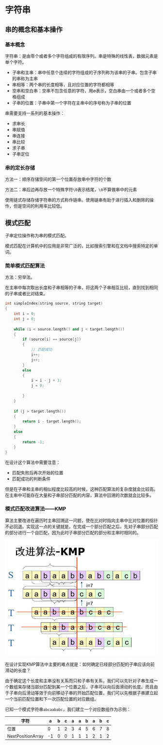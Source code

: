 # 字符串

## 串的概念和基本操作

### 基本概念

字符串：是由零个或者多个字符组成的有限序列。串是特殊的线性表，数据元素是单个字符。

- 子串和主串：串中任意个连续的字符组成的子序列称为该串的子串。包含子串的串称为主串
- 串相等：两个串的长度相等，且对应位置的字符都相等
- 空串和空白串：空串不包含任意的字符，用$\emptyset$表示，空白串由一个或者多个空格组成
- 子串的位置：子串中第一个字符在主串中的序号称为子串的位置

串需要支持一系列的基本操作：

- 求串长
- 串赋值
- 串连接
- 串比较
- 求子串
- 子串定位

### 串的定长存储

方法一：顺序存储空间的第一个位置存放串中字符的个数

方法二：串后边再存放一个特殊字符`\0`表示结尾，`\0`不算做串中的元素

使用链式存储存储字符串的方式称作链串。使用链串有助于进行插入和删除的操作，但是空间的利用率比较低。

## 模式匹配

子串定位操作称为串的模式匹配。

模式匹配在计算机中的应用是非常广泛的，比如搜索引擎和在文档中搜索特定的单词。

### 简单模式匹配算法

方法：穷举法。

在主串中每次取出长度和子串相等的子串，将这两个子串相互比较，直到找到相同的子串或者比对结束。

```cpp
int simpleIndex(string source, string target)
{
    int i = 0;
    int j = 0;

    while (i < source.length() and j < target.length())
    {
        if (source[i] == source[j])
        {
            // 匹配成功
            i++;
            j++;
        }
        else
        {
            i = i - j + 1;
            j = 0;

        }
    }

    if (j > target.length())
    {
        return i - target.length();
    }
    else
    {
        return -1;
    }
}
```

在设计这个算法中需要注意：

- 匹配失败后再次开始的位置
- 匹配成功的判断条件

但是在子串和主串的相似程度比较高的时候，这种匹配算法的复杂度就会比较高。在主串中可能存在大量和子串部分匹配的内容，算法中回溯的次数就会比较多。

### 模式匹配改进算法——KMP

算法主要改进在遍历时主串回溯这一问题，使在比对时指向主串中比对位置的指针不必回退。实现这一点的关键就是，在完成一个部分匹配之后，先对子串部分匹配的部分进行一个自匹配，因为此时子串部分匹配的部分和主串时相同的。

![](./images/kmp.png)

在设计实现KMP算法中主要的难点就是：如何确定已经部分匹配的子串应该向前滑动的长度？

由于确定这个长度和主串没有关系而只和子串有关系，我们可以先针对子串生成一个数组来存储当部分匹配到某一个位置之后，子串可以向后面滑动的长度。而且由于子串向后滑动等效于向前移动子串的开始匹配位置，我们可以先根据子串建立起一个当前匹配位置和下一次匹配位置的对应数组。

已知一个模式字符串`abcaababc`，我们建立一个对应数组作为示例：

| 字符              | a    | b    | c    | a    | a    | b    | a    | b    | c    |
| ----------------- | ---- | ---- | ---- | ---- | ---- | ---- | ---- | ---- | ---- |
| 位置              | 0    | 1    | 2    | 3    | 4    | 5    | 6    | 7    | 8    |
| NextPositionArray | -1   | 0    | 0    | 1    | 1    | 1    | 2    | 1    | 2    |

